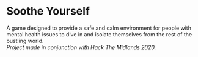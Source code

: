 # Soothe Yourself

A game designed to provide a safe and calm environment for people with mental health issues to dive in and isolate themselves from the rest of the bustling world. <br>*Project made in conjunction with Hack The Midlands 2020.* 
